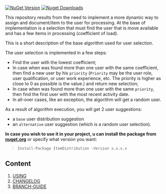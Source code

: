 [![NuGet Version](https://img.shields.io/nuget/v/ItemDistribution.svg?style=flat&logo=nuget)](https://www.nuget.org/packages/ItemDistribution/)
[![Nuget Downloads](https://img.shields.io/nuget/dt/ItemDistribution.svg?style=flat&logo=nuget)](https://www.nuget.org/packages/ItemDistribution)

This repository results from the need to implement a more dynamic way to assign and document/item to the user for processing. At the base of implementation is a selection that must find the user that is move available and has a few items in processing (coefficient of load).

This is a short description of the base algorithm used for user selection.

The user selection is implemented in a few steps:
- Find the user with the lowest coefficient;
- In case when was found more than one user with the same coefficient, then find a new user by his `priority` (`Priority` may be the user role, user qualification, or user work experience, etc. The priority is higher as close to 0 as possible is the value.) and return new selection;
- In case when was found more than one user with the same `priority`, then find the first user with the most recent activity date.
- In all-over cases, like an exception, the algorithm will get a random user.

As a result of algorithm execution, you will get 2 user suggestions:
-  a `base` user distribution suggestion 
- an `alternative` user suggestion (which is a random user selection).

**In case you wish to use it in your project, u can install the package from <a href="https://www.nuget.org/packages/ItemDistribution" target="_blank">nuget.org</a>** or specify what version you want:

> `Install-Package ItemDistribution -Version x.x.x.x`

## Content
1. [USING](docs/usage.md)
1. [CHANGELOG](docs/CHANGELOG.md)
1. [BRANCH-GUIDE](docs/branch-guide.md)